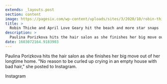 ```yaml
--- 
extends: _layouts.post 
section: content 
image: https://pagesix.com/wp-content/uploads/sites/3/2020/10/robin-thicke-1.jpg?quality=90&strip=all&w=1200 
title: > 
  Robin Thicke and April Love Geary hit the beach and more star snaps 
description: > 
  Paulina Porizkova hits the hair salon as she finishes her big move out of her longtime home."No reason to be curled up crying in an empty house with bad hair," she posted to Instagram. 
date: 1603072164.9183903 
--- 
```

<div><p>Paulina Porizkova hits the hair salon as she finishes her big move out of her longtime home. "No reason to be curled up crying in an empty house with bad hair," she posted to Instagram.</p><p class="credit">Instagram</p>
											</div>